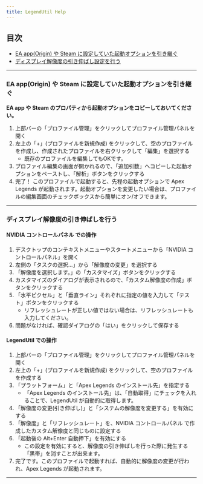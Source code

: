 ```yaml
---
title: LegendUtil Help
---
```


## 目次
- [EA app(Origin) や Steam に設定していた起動オプションを引き継ぐ](#a1)
- [ディスプレイ解像度の引き伸ばし設定を行う](#a2)

---

<a id="a1"></a>
### EA app(Origin) や Steam に設定していた起動オプションを引き継ぐ
__EA app や Steam のプロパティから起動オプションをコピーしておいてください。__
1. 上部バーの「プロファイル管理」をクリックしてプロファイル管理パネルを開く
2. 左上の「+」(プロファイルを新規作成) をクリックして、空のプロファイルを作成し、作成されたプロファイルを右クリックして「編集」を選択する
    - 既存のプロファイルを編集してもOKです。
3. プロファイル編集の画面が開かれるので、「追加引数」へコピーした起動オプションをペーストし、「解析」ボタンをクリックする
4. 完了！ このプロファイルで起動すると、先程の起動オプションで Apex Legends が起動されます。起動オプションを変更したい場合は、プロファイルの編集画面のチェックボックスから簡単にオン/オフできます。

---

<a id="a2"></a>
### ディスプレイ解像度の引き伸ばしを行う
#### NVIDIA コントロールパネル での操作
1. デスクトップのコンテキストメニューやスタートメニューから「NVIDIA コントロールパネル」を開く
2. 左側の「タスクの選択...」から「解像度の変更」を選択する
3. 「解像度を選択します。」の「カスタマイズ」ボタンをクリックする
4. カスタマイズのダイアログが表示されるので、「カスタム解像度の作成」ボタンをクリックする
5. 「水平ピクセル」と「垂直ライン」それぞれに指定の値を入力して「テスト」ボタンをクリックする
    - リフレッシュレートが正しい値ではない場合は、リフレッシュレートも入力してください。
6. 問題がなければ、確認ダイアログの「はい」をクリックして保存する

#### LegendUtil での操作
1. 上部バーの「プロファイル管理」をクリックしてプロファイル管理パネルを開く
2. 左上の「+」(プロファイルを新規作成) をクリックして、空のプロファイルを作成する
3. 「プラットフォーム」と「Apex Legends のインストール先」を指定する
    - 「Apex Legends のインストール先」は、「自動取得」にチェックを入れることで、LegendUtil が自動的に取得します。
4. 「解像度の変更(引き伸ばし)」と「システムの解像度を変更する」を有効にする
5. 「解像度」と「リフレッシュレート」を、NVIDIA コントロールパネル で作成したカスタム解像度と同じものに設定する
6. 「起動後の Alt+Enter 自動押下」を有効にする
    - この設定を有効にすると、解像度の引き伸ばしを行った際に発生する「黒帯」を消すことが出来ます。
7. 完了です。このプロファイルで起動すれば、自動的に解像度の変更が行われ、Apex Legends が起動されます。

---
